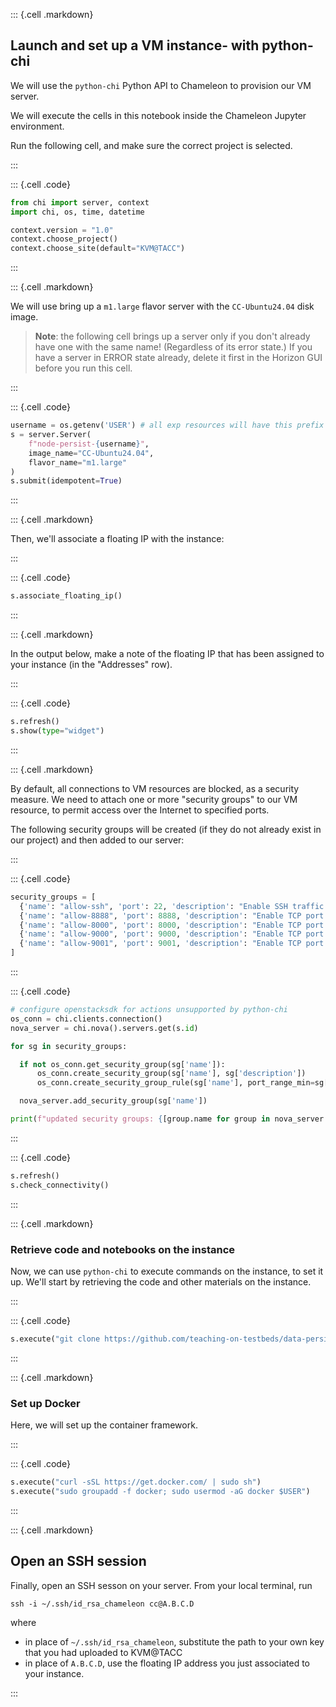 


::: {.cell .markdown}

## Launch and set up a VM instance- with python-chi

We will use the `python-chi` Python API to Chameleon to provision our VM server. 

We will execute the cells in this notebook inside the Chameleon Jupyter environment.

Run the following cell, and make sure the correct project is selected. 

:::

::: {.cell .code}
```python
from chi import server, context
import chi, os, time, datetime

context.version = "1.0" 
context.choose_project()
context.choose_site(default="KVM@TACC")
```
:::

::: {.cell .markdown}

We will use bring up a `m1.large` flavor server with the `CC-Ubuntu24.04` disk image. 

> **Note**: the following cell brings up a server only if you don't already have one with the same name! (Regardless of its error state.) If you have a server in ERROR state already, delete it first in the Horizon GUI before you run this cell.

:::


::: {.cell .code}
```python
username = os.getenv('USER') # all exp resources will have this prefix
s = server.Server(
    f"node-persist-{username}", 
    image_name="CC-Ubuntu24.04",
    flavor_name="m1.large"
)
s.submit(idempotent=True)
```
:::


::: {.cell .markdown}

Then, we'll associate a floating IP with the instance:

:::

::: {.cell .code}
```python
s.associate_floating_ip()
```
:::

::: {.cell .markdown}

In the output below, make a note of the floating IP that has been assigned to your instance (in the "Addresses" row).

:::

::: {.cell .code}
```python
s.refresh()
s.show(type="widget")
```
:::

::: {.cell .markdown}

By default, all connections to VM resources are blocked, as a security measure.  We need to attach one or more "security groups" to our VM resource, to permit access over the Internet to specified ports.

The following security groups will be created (if they do not already exist in our project) and then added to our server:

:::


::: {.cell .code}
```python
security_groups = [
  {'name': "allow-ssh", 'port': 22, 'description': "Enable SSH traffic on TCP port 22"},
  {'name': "allow-8888", 'port': 8888, 'description': "Enable TCP port 8888 (used by Jupyter)"},
  {'name': "allow-8000", 'port': 8000, 'description': "Enable TCP port 8000 (used by MLFlow)"},
  {'name': "allow-9000", 'port': 9000, 'description': "Enable TCP port 9000 (used by MinIO API)"},
  {'name': "allow-9001", 'port': 9001, 'description': "Enable TCP port 9001 (used by MinIO Web UI)"}
]
```
:::


::: {.cell .code}
```python
# configure openstacksdk for actions unsupported by python-chi
os_conn = chi.clients.connection()
nova_server = chi.nova().servers.get(s.id)

for sg in security_groups:

  if not os_conn.get_security_group(sg['name']):
      os_conn.create_security_group(sg['name'], sg['description'])
      os_conn.create_security_group_rule(sg['name'], port_range_min=sg['port'], port_range_max=sg['port'], protocol='tcp', remote_ip_prefix='0.0.0.0/0')

  nova_server.add_security_group(sg['name'])

print(f"updated security groups: {[group.name for group in nova_server.list_security_group()]}")
```
:::

::: {.cell .code}
```python
s.refresh()
s.check_connectivity()
```
:::



::: {.cell .markdown}

### Retrieve code and notebooks on the instance

Now, we can use `python-chi` to execute commands on the instance, to set it up. We'll start by retrieving the code and other materials on the instance.

:::

::: {.cell .code}
```python
s.execute("git clone https://github.com/teaching-on-testbeds/data-persist-chi")
```
:::


::: {.cell .markdown}

### Set up Docker

Here, we will set up the container framework.

:::

::: {.cell .code}
```python
s.execute("curl -sSL https://get.docker.com/ | sudo sh")
s.execute("sudo groupadd -f docker; sudo usermod -aG docker $USER")
```
:::


::: {.cell .markdown}

## Open an SSH session

Finally, open an SSH sesson on your server. From your local terminal, run

```
ssh -i ~/.ssh/id_rsa_chameleon cc@A.B.C.D
```

where

* in place of `~/.ssh/id_rsa_chameleon`, substitute the path to your own key that you had uploaded to KVM@TACC
* in place of `A.B.C.D`, use the floating IP address you just associated to your instance.

:::

